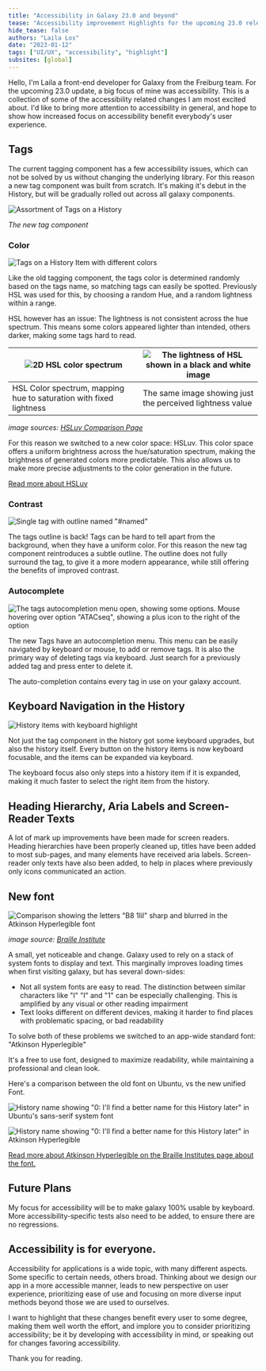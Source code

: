 ```yaml
---
title: "Accessibility in Galaxy 23.0 and beyond"
tease: "Accessibility improvement Highlights for the upcoming 23.0 release, and a few words on accessibility in general"
hide_tease: false
authors: "Laila Los"
date: "2023-01-12"
tags: ["UI/UX", "accessibility", "highlight"]
subsites: [global]
---
```


Hello, I'm Laila a front-end developer for Galaxy from the Freiburg team. For the upcoming 23.0 update, a big focus of mine was accessibility. This is a collection of some of the accessibility related changes I am most excited about.
I'd like to bring more attention to accessibility in general, and hope to show how increased focus on accessibility benefit everybody's user experience.

## Tags

The current tagging component has a few accessibility issues, which can not be solved by us without changing the underlying library.
For this reason a new tag component was built from scratch.
It's making it's debut in the History, but will be gradually rolled out across all galaxy components.

![Assortment of Tags on a History](./TagsOnHistoryDetails.png)

*The new tag component*

### Color

![Tags on a History Item with different colors](./TagColors.png)

Like the old tagging component, the tags color is determined randomly based on the tags name, so matching tags can easily be spotted.
Previously HSL was used for this, by choosing a random Hue, and a random lightness within a range.

HSL however has an issue: The lightness is not consistent across the hue spectrum. This means some colors appeared lighter than intended, others darker, making some tags hard to read.

| ![2D HSL color spectrum](./hsl.png) | ![The lightness of HSL shown in a black and white image](./hsl-lightness.png) |
|---|---|
| HSL Color spectrum, mapping hue to saturation with fixed lightness | The same image showing just the perceived lightness value |
*image sources: [HSLuv Comparison Page](https://www.hsluv.org/comparison/)*

For this reason we switched to a new color space: HSLuv.
This color space offers a uniform brightness across the hue/saturation spectrum, making the brightness of generated colors more predictable.
This also allows us to make more precise adjustments to the color generation in the future.

[Read more about HSLuv](https://www.hsluv.org/)

### Contrast

![Single tag with outline named "#named"](./TagOutline.png)

The tags outline is back! Tags can be hard to tell apart from the background, when they have a uniform color.
For this reason the new tag component reintroduces a subtle outline.
The outline does not fully surround the tag, to give it a more modern appearance, while still offering the benefits of improved contrast.

### Autocomplete

![The tags autocompletion menu open, showing some options. Mouse hovering over option "ATACseq", showing a plus icon to the right of the option](./TagAutocomplete.png)

The new Tags have an autocompletion menu.
This menu can be easily navigated by keyboard or mouse, to add or remove tags.
It is also the primary way of deleting tags via keyboard.
Just search for a previously added tag and press enter to delete it.

The auto-completion contains every tag in use on your galaxy account.

## Keyboard Navigation in the History

![History items with keyboard highlight](./HistoryKeyboard.png)

Not just the tag component in the history got some keyboard upgrades, but also the history itself.
Every button on the history items is now keyboard focusable, and the items can be expanded via keyboard.

The keyboard focus also only steps into a history item if it is expanded, making it much faster to select the right item from the history. 

## Heading Hierarchy, Aria Labels and Screen-Reader Texts

A lot of mark up improvements have been made for screen readers.
Heading hierarchies have been properly cleaned up, titles have been added to most sub-pages, and many elements have received aria labels.
Screen-reader only texts have also been added, to help in places where previously only icons communicated an action.


## New font

![Comparison showing the letters "B8 1Iil" sharp and blurred in the Atkinson Hyperlegible font](./BIA_AtkinsonHyerlegible-recognizable-footprints-differentiated-letterforms-transparent.webp)

*image source: [Braille Institute](https://brailleinstitute.org/freefont)*

A small, yet noticeable and change. Galaxy used to rely on a stack of system fonts to display and text. This marginally improves loading times when first visiting galaxy, but has several down-sides:

- Not all system fonts are easy to read. The distinction between similar characters like "I" "l" and "1" can be especially challenging. This is amplified by any visual or other reading impairment
- Text looks different on different devices, making it harder to find places with problematic spacing, or bad readability

To solve both of these problems we switched to an app-wide standard font: "Atkinson Hyperlegible"

It's a free to use font, designed to maximize readability, while maintaining a professional and clean look.

Here's a comparison between the old font on Ubuntu, vs the new unified Font.

![History name showing "0: I'll find a better name for this History later" in Ubuntu's sans-serif system font](./FontOld.png)

![History name showing "0: I'll find a better name for this History later" in Atkinson Hyperlegible](./FontNew.png)

[Read more about Atkinson Hyperlegible on the Braille Institutes page about the font.](https://brailleinstitute.org/freefont)

## Future Plans

My focus for accessibility will be to make galaxy 100% usable by keyboard.
More accessibility-specific tests also need to be added, to ensure there are no regressions.

## Accessibility is for everyone.

Accessibility for applications is a wide topic, with many different aspects. Some specific to certain needs, others broad.
Thinking about we design our app in a more accessible manner, leads to new perspective on user experience, prioritizing ease of use and focusing on more diverse input methods beyond those we are used to ourselves.

I want to highlight that these changes benefit every user to some degree, making them well worth the effort, and implore you to consider prioritizing accessibility; be it by developing with accessibility in mind, or speaking out for changes favoring accessibility.

Thank you for reading.
